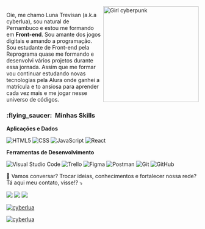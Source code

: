 <img src="https://i.pinimg.com/564x/68/19/b4/6819b4e962d8fbe922ab3609b64c76ab.jpg" min-width="250px" max-width="250px" width="250px" align="right" alt="Girl cyberpunk">

<p align="left"> 
  Oie, me chamo Luna Trevisan (a.k.a cyberlua), sou natural de Pernambuco e estou me formando em <strong>Front-end</strong>. Sou amante dos jogos digitais e amando a programação.<br>
  Sou estudante de Front-end pela Reprograma quase me formando e desenvolvi vários projetos durante essa jornada. Assim que me formar vou continuar estudando novas tecnologias pela Alura onde ganhei a matrícula e to ansiosa para aprender cada vez mais e me jogar nesse universo de códigos. 
</p>


<h3> :flying_saucer: &nbsp;Minhas Skills </h3>

**Aplicações e Dados**

  ![HTML5](https://img.shields.io/badge/-HTML5-333333?style=flat&logo=HTML5)
  ![CSS](https://img.shields.io/badge/-CSS-333333?style=flat&logo=CSS3&logoColor=1572B6)
  ![JavaScript](https://img.shields.io/badge/-JavaScript-333333?style=flat&logo=javascript)
  ![React](https://img.shields.io/badge/-React-333333?style=flat&logo=react)

**Ferramentas de Desenvolvimento**

  ![Visual Studio Code](https://img.shields.io/badge/-Visual%20Studio%20Code-333333?style=flat&logo=visual-studio-code&logoColor=007ACC)
  ![Trello](https://img.shields.io/badge/-Trello-333333?style=flat&logo=trello&logoColor=007ACC)
  ![Figma](https://img.shields.io/badge/-Figma-333333?style=flat&logo=figma&logoColor=007ACC)
  ![Postman](https://img.shields.io/badge/-Postman-333333?style=flat&logo=postman)
  ![Git](https://img.shields.io/badge/-Git-333333?style=flat&logo=git)
  ![GitHub](https://img.shields.io/badge/-GitHub-333333?style=flat&logo=github)


<p align="left">
  💌 Vamos conversar? Trocar ideias, conhecimentos e fortalecer nossa rede? Tá aqui meu contato, visse!? ⤵️
</p>

<p align="left">
  <a href="#" alt="Gmail">
  <img src="https://img.shields.io/badge/-Gmail-FF0000?style=flat-square&labelColor=FF0000&logo=gmail&logoColor=white&link=cyberlua7@gmail.com" /></a>

  <a href="#" alt="Linkedin">
  <img src="https://img.shields.io/badge/-Linkedin-0e76a8?style=flat-square&logo=Linkedin&logoColor=white&link=https://www.linkedin.com/in/cyberlua7/" /></a>

  <a href="#" alt="Instagram">
  <img src="https://img.shields.io/badge/-Instagram-DF0174?style=flat-square&labelColor=DF0174&logo=instagram&logoColor=white&link=https://www.instagram.com/cyberlua7/"/></a>
</p>  


[![cyberlua](https://github-readme-stats.vercel.app/api?username=cyberlua&theme=radical)](https://github.com/anuraghazra/github-readme-stats)

[![cyberlua](https://github-readme-stats.vercel.app/api/top-langs/?username=cyberlua&hide=html&layout=compact&theme=radical)](https://github.com/anuraghazra/github-readme-stats)

